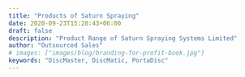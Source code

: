 ```yaml
---
title: "Products of Saturn Spraying"
date: 2020-09-23T15:28:43+06:00
draft: false
description: "Product Range of Saturn Spraying Systems Limited"
author: "Outsourced Sales"
# images: ["images/blog/branding-for-profit-book.jpg"]
keywords: "DiscMaster, DiscMatic, PortaDisc"
---
```

